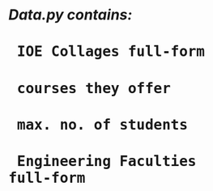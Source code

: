 # _**Data.py contains:**<br>_

# <pre>   IOE Collages full-form </pre>
# <pre>   courses they offer </pre>
# <pre>   max. no. of students </pre>
# <pre>   Engineering Faculties full-form </pre>
